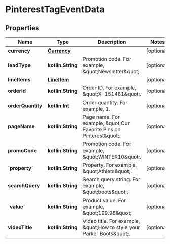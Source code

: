 
# PinterestTagEventData

## Properties
| Name | Type | Description | Notes |
| ------------ | ------------- | ------------- | ------------- |
| **currency** | [**Currency**](Currency.md) |  |  [optional] |
| **leadType** | **kotlin.String** | Promotion code. For example, \&quot;Newsletter\&quot;. |  [optional] |
| **lineItems** | [**LineItem**](LineItem.md) |  |  [optional] |
| **orderId** | **kotlin.String** | Order ID. For example, \&quot;X-151481\&quot;. |  [optional] |
| **orderQuantity** | **kotlin.Int** | Order quantity. For example, 1. |  [optional] |
| **pageName** | **kotlin.String** | Page name. For example, \&quot;Our Favorite Pins on Pinterest\&quot;. |  [optional] |
| **promoCode** | **kotlin.String** | Promotion code. For example, \&quot;WINTER10\&quot;. |  [optional] |
| **&#x60;property&#x60;** | **kotlin.String** | Property. For example, \&quot;Athleta\&quot;. |  [optional] |
| **searchQuery** | **kotlin.String** | Search query string. For example, \&quot;boots\&quot;. |  [optional] |
| **&#x60;value&#x60;** | **kotlin.String** | Product value. For example, \&quot;199.98\&quot; |  [optional] |
| **videoTitle** | **kotlin.String** | Video title. For example, \&quot;How to style your Parker Boots\&quot;. |  [optional] |



